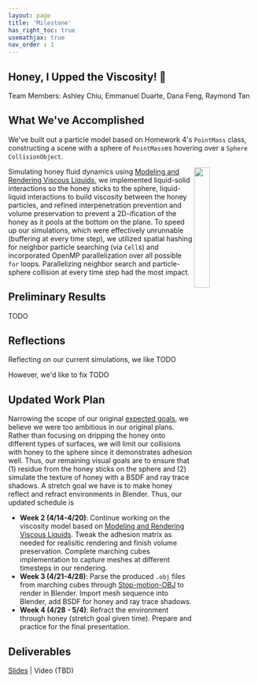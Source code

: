 ```yaml
---
layout: page
title: 'Milestone'
has_right_toc: true
usemathjax: true
nav_order : 1
---
```

<h2><strong>Honey, I Upped the Viscosity! 🍯</strong></h2>
Team Members: Ashley Chiu, Emmanuel Duarte, Dana Feng, Raymond Tan

## What We've Accomplished

We've built out a particle model based on Homework 4's `PointMass` class, constructing a scene with a sphere of `PointMass`es hovering over a `Sphere` `CollisionObject`. 

<img src="../assets/milestone/adhesion.png" width="25%" align="right" />

Simulating honey fluid dynamics using [Modeling and Rendering Viscous Liquids](https://citeseerx.ist.psu.edu/document?repid=rep1&type=pdf&doi=bdbe45284686a54f3284fdf98759f099e3a95e84), we implemented liquid-solid interactions so the honey sticks to the sphere, liquid-liquid interactions to build viscosity between the honey particles, and refined interpenetration prevention and volume preservation to prevent a 2D-ification of the honey as it pools at the bottom on the plane. To speed up our simulations, which were effectively unrunnable (buffering at every time step), we utilized spatial hashing for neighbor particle searching (via `Cell`s) and incorporated OpenMP parallelization over all possible `for` loops. Parallelizing neighbor search and particle-sphere collision at every time step had the most impact.

## Preliminary Results
TODO

## Reflections
Reflecting on our current simulations, we like TODO 

However, we'd like to fix TODO

## Updated Work Plan
Narrowing the scope of our original [expected goals](/proposal.md#expected-goals), we believe we were too ambitious in our original plans. Rather than focusing on dripping the honey onto different types of surfaces, we will limit our collisions with honey to the sphere since it demonstrates adhesion well. Thus, our remaining visual goals are to ensure that (1) residue from the honey sticks on the sphere and (2) simulate the texture of honey with a BSDF and ray trace shadows. A stretch goal we have is to make honey reflect and refract environments in Blender. Thus, our updated schedule is
- **Week 2 (4/14-4/20)**: Continue working on the viscosity model based on [Modeling and Rendering Viscous Liquids](https://citeseerx.ist.psu.edu/document?repid=rep1&type=pdf&doi=bdbe45284686a54f3284fdf98759f099e3a95e84). Tweak the adhesion matrix as needed for realisitic rendering and finish volume preservation. Complete marching cubes implementation to capture meshes at different timesteps in our rendering. 
- **Week 3 (4/21-4/28)**: Parse the produced `.obj` files from marching cubes through [Stop-motion-OBJ](https://github.com/neverhood311/Stop-motion-OBJ) to render in Blender. Import mesh sequence into Blender, add BSDF for honey and ray trace shadows.
- **Week 4 (4/28 - 5/4)**: Refract the environment through honey (stretch goal given time). Prepare and practice for the final presentation.

## Deliverables
[Slides](https://docs.google.com/presentation/d/1XChTjyzATtKneU5rBeOULRzXM5DbCcm-AcWQce74FTo/edit#slide=id.p) \| Video (TBD)
